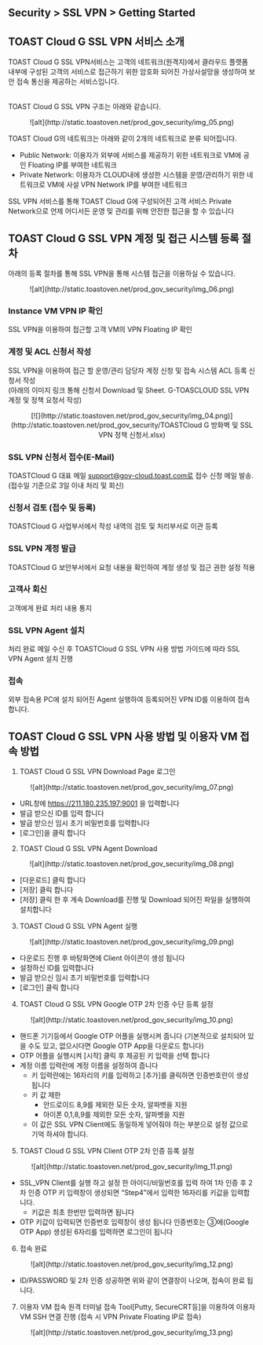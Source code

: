 ## Security > SSL VPN > Getting Started

## TOAST Cloud G SSL VPN 서비스 소개
TOAST Cloud G SSL VPN서비스는 고객의 네트워크(원격지)에서 클라우드 플랫폼 내부에 구성된 고객의 서비스로 접근하기 위한 암호화 되어진 가상사설망을 생성하여 보안 접속 통신을 제공하는 서비스입니다.<br><br>

TOAST Cloud G SSL VPN 구조는 아래와 같습니다. 

<center>![alt](http://static.toastoven.net/prod_gov_security/img_05.png)</center>

TOAST Cloud G의 네트워크는 아래와 같이 2개의 네트워크로 분류 되어집니다.

- Public Network: 이용자가 외부에 서비스를 제공하기 위한 네트워크로 VM에 공인 Floating IP를 부여한 네트워크
- Private Network: 이용자가 CLOUD내에 생성한 시스템을 운영/관리하기 위한 네트워크로 VM에 사설 VPN Network IP를 부여한 네트워크

SSL VPN 서비스를 통해 TOAST Cloud G에 구성되어진 고객 서비스 Private Network으로 언제 어디서든 운영 및 관리를 위해 안전한 접근을 할 수 있습니다 

## TOAST Cloud G SSL VPN 계정 및 접근 시스템 등록 절차

아래의 등록 절차를 통해 SSL VPN을 통해 시스템 접근을 이용하실 수 있습니다.

<center>![alt](http://static.toastoven.net/prod_gov_security/img_06.png)</center>

### Instance VM VPN IP 확인
SSL VPN을 이용하여 접근할 고객 VM의 VPN Floating IP 확인

### 계정 및 ACL 신청서 작성
SSL VPN을 이용하여 접근 할 운영/관리 담당자 계정 신청 및 접속 시스템 ACL 등록 신청서 작성<br>
(아래의 이미지 링크 통해 신청서 Download 및 Sheet. G-TOASCLOUD SSL VPN 계정 및 정책 요청서 작성)
<center>
[![](http://static.toastoven.net/prod_gov_security/img_04.png)](http://static.toastoven.net/prod_gov_security/TOASTCloud G 방화벽 및 SSL VPN 정책 신청서.xlsx)</center>

### SSL VPN 신청서 접수(E-Mail)
TOASTCloud G 대표 메일 support@gov-cloud.toast.com로 접수 신청 메일 발송. (접수일 기준으로 3일 이내 처리 및 회신)

### 신청서 검토 (접수 및 등록)
TOASTCloud G 사업부서에서 작성 내역의 검토 및 처리부서로 이관 등록

### SSL VPN 계정 발급
TOASTCloud G 보안부서에서 요청 내용을 확인하여 계정 생성 및 접근 권한 설정 적용

### 고객사 회신
고객에게 완료 처리 내용 통지

### SSL VPN Agent 설치
처리 완료 메일 수신 후 TOASTCloud G SSL VPN 사용 방법 가이드에 따라 SSL VPN Agent 설치 진행

###	접속
외부 접속용 PC에 설치 되어진 Agent 실행하여 등록되어진 VPN ID를 이용하여 접속합니다.

## TOAST Cloud G SSL VPN 사용 방법 및 이용자 VM 접속 방법
1. TOAST Cloud G SSL VPN Download Page 로그인
<center>![alt](http://static.toastoven.net/prod_gov_security/img_07.png)</center>

- URL창에 https://211.180.235.197:9001 을 입력합니다
- 발급 받으신 ID를 입력 합니다
- 발급 받으신 임시 초기 비밀번호를 입력합니다
- [로그인]을 클릭 합니다

2. TOAST Cloud G SSL VPN Agent Download
<center>![alt](http://static.toastoven.net/prod_gov_security/img_08.png)</center>

- [다운로드] 클릭 합니다
- [저장] 클릭 합니다 
- [저장] 클릭 한 후 계속 Download를 진행 및 Download 되어진 파일을 실행하여 설치합니다

3. TOAST Cloud G SSL VPN Agent 실행
<center>![alt](http://static.toastoven.net/prod_gov_security/img_09.png)</center>

- 다운로드 진행 후 바탕화면에 Client 아이콘이 생성 됩니다
- 설정하신 ID를 입력합니다
- 발급 받으신 임시 초기 비밀번호를 입력합니다
- [로그인] 클릭 합니다 

4. TOAST Cloud G SSL VPN Google OTP 2차 인증 수단 등록 설정
<center>![alt](http://static.toastoven.net/prod_gov_security/img_10.png)</center>

- 핸드폰 기기등에서 Google OTP 어플을 실행시켜 줍니다 
  (기본적으로 설치되어 있을 수도 있고, 없으시다면 Google OTP App을 다운로드 합니다)
- OTP 어플을 실행시켜 [시작] 클릭 후 제공된 키 입력을 선택 합니다
- 계정 이름 입력란에 계정 이름을 설정하여 줍니다
    - 키 입력란에는 16자리의 키를 입력하고 [추가]를 클릭하면 인증번호란이 생성 됩니다
    - 키 값 제한 
        - 안드로이드 8,9를 제외한 모든 숫자, 알파벳을 지원
        - 아이폰 0,1,8,9를 제외한 모든 숫자, 알파벳을 지원
    - 이 값은 SSL VPN Client에도 동일하게 넣어줘야 하는 부분으로 설정 값으로 기억 하셔야 합니다. 

5. TOAST Cloud G SSL VPN Client OTP 2차 인증 등록 설정
<center>![alt](http://static.toastoven.net/prod_gov_security/img_11.png)</center>

- SSL_VPN Client를 실행 하고 설정 한 아이디/비밀번호를 입력 하여 1차 인증 후 2차 인증 OTP 키 입력창이 생성되면 “Step4”에서 입력한 16자리를 키값을 입력합니다.
    - 키값은 최초 한번만 입력하면 됩니다
- OTP 키값이 입력되면 인증번호 입력창이 생성 됩니다
  인증번호는 ③에(Google OTP App) 생성된 6자리를 입력하면 로그인이 됩니다

6. 접속 완료
<center>![alt](http://static.toastoven.net/prod_gov_security/img_12.png)</center>

- ID/PASSWORD 및 2차 인증 성공하면 위와 같이 연결창이 나오며, 접속이 완료 됩니다.

7. 이용자 VM 접속
원격 터미널 접속 Tool[Putty, SecureCRT등]을 이용하여 이용자 VM SSH 연결 진행 (접속 시 VPN Private Floating IP로 접속)
<center>![alt](http://static.toastoven.net/prod_gov_security/img_13.png)</center>










